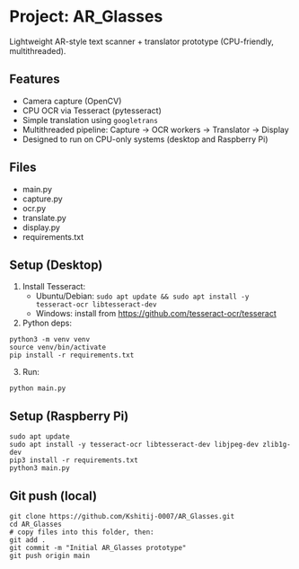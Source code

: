 # Project: AR_Glasses
Lightweight AR-style text scanner + translator prototype (CPU-friendly, multithreaded).

## Features
- Camera capture (OpenCV)
- CPU OCR via Tesseract (pytesseract)
- Simple translation using `googletrans`
- Multithreaded pipeline: Capture -> OCR workers -> Translator -> Display
- Designed to run on CPU-only systems (desktop and Raspberry Pi)

## Files
- main.py
- capture.py
- ocr.py
- translate.py
- display.py
- requirements.txt

## Setup (Desktop)
1. Install Tesseract:
   - Ubuntu/Debian: `sudo apt update && sudo apt install -y tesseract-ocr libtesseract-dev`
   - Windows: install from https://github.com/tesseract-ocr/tesseract
2. Python deps:
```
python3 -m venv venv
source venv/bin/activate
pip install -r requirements.txt
```
3. Run:
```
python main.py
```

## Setup (Raspberry Pi)
```
sudo apt update
sudo apt install -y tesseract-ocr libtesseract-dev libjpeg-dev zlib1g-dev
pip3 install -r requirements.txt
python3 main.py
```

## Git push (local)
```
git clone https://github.com/Kshitij-0007/AR_Glasses.git
cd AR_Glasses
# copy files into this folder, then:
git add .
git commit -m "Initial AR_Glasses prototype"
git push origin main
```
